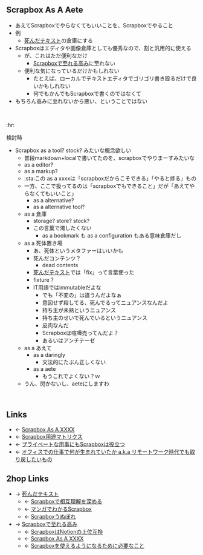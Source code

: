 ## Scrapbox As A Aete
- あえてScrapboxでやらなくてもいいことを、Scrapboxでやること
- 例
    - [死んだテキスト](死んだテキスト.md)の倉庫にする
- Scrapboxはエディタや画像倉庫としても優秀なので、割と汎用的に使える
    - が、これはただ便利なだけ
        - [Scrapboxで至れる高み](Scrapboxで至れる高み.md)に至れない
    - 便利な気になっているだけかもしれない
        - たとえば、ローカルでテキストエディタでゴリゴリ書き殴るだけで良いかもしれない
        - 何でもかんでもScrapboxで書くのではなくて
- もちろん高みに至れないから悪い、ということではない

<br>

:hr:

検討時

- Scrapbox as a tool? stock? みたいな概念欲しい
    - 普段markdown+localで書いてたのを、scrapboxでやりまーすみたいな
    - as a editor?
    - as a markup?
    - :sta:この as a xxxxは「scrapboxだからこそできる」「やると捗る」もの
    - 一方、ここで扱ってるのは「scrapboxでもできること」だが「あえてやらなくてもいいこと」
        - as a alternative?
        - as a alternative tool?
    - as a 倉庫
        - storage? store? stock?
        - この言葉で濁したくない
            - as a bookmark も as a configuration もある意味倉庫だし
    - as a 死体置き場
        - あ、死体というメタファーはいいかも
        - 死んだコンテンツ？
            - dead contents
        - [死んだテキスト](死んだテキスト.md)では「fix」って言葉使った
        - fixture？
        - IT用語ではimmutableだよな
            - でも「不変の」は違うんだよなぁ
            - 意図せず殺してる、死んでるってニュアンスなんだよ
            - 持ち主が未熟というニュアンス
            - 持ち主のせいで死んでいるというニュアンス
            - 皮肉なんだ
            - Scrapboxは喧嘩売ってんだよ？
            - あるいはアンチテーゼ
    - as a あえて
        - as a daringly
            - 文法的にたぶん正しくない
        - as a aete
            - もうこれでよくない？ｗ
    - うん、閃かないし、aeteにしますわ

<br>

## Links
- ← [Scrapbox As A XXXX](Scrapbox_As_A_XXXX.md)
- ← [Scrapbox用途マトリクス](Scrapbox用途マトリクス.md)
- ← [プライベートな用事にもScrapboxは役立つ](プライベートな用事にもScrapboxは役立つ.md)
- ← [オフィスでの仕事で何が生まれていたか a.k.a リモートワーク時代でも取り戻したいもの](オフィスでの仕事で何が生まれていたか_a.k.a_リモートワーク時代でも取り戻したいもの.md)

## 2hop Links
- → [死んだテキスト](死んだテキスト.md)
    - ← [Scrapboxで相互理解を深める](Scrapboxで相互理解を深める.md)
    - ← [マンガでわかるScrapbox](マンガでわかるScrapbox.md)
    - ← [Scrapboxうぬぼれ](Scrapboxうぬぼれ.md)
- → [Scrapboxで至れる高み](Scrapboxで至れる高み.md)
    - ← [ScrapboxはNotionの上位互換](ScrapboxはNotionの上位互換.md)
    - ← [Scrapbox As A XXXX](Scrapbox_As_A_XXXX.md)
    - ← [Scrapboxを使えるようになるために必要なこと](Scrapboxを使えるようになるために必要なこと.md)
